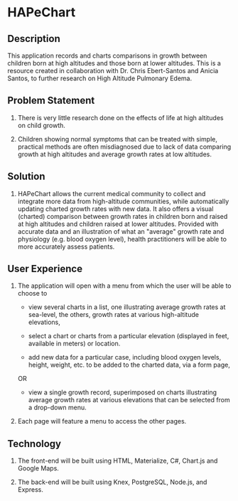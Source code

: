 # HAPeChart

## Description

This application records and charts comparisons in growth between children born at high altitudes and those born at lower altitudes. This is a resource created in collaboration with Dr. Chris Ebert-Santos and Anicia Santos, to further research on High Altitude Pulmonary Edema.

## Problem Statement

1.  There is very little research done on the effects of life at high altitudes on child growth.

2.  Children showing normal symptoms that can be treated with simple, practical methods are often misdiagnosed due to lack of data comparing growth at high altitudes and average growth rates at low altitudes.

## Solution

1.  HAPeChart allows the current medical community to collect and integrate more data from high-altitude communities, while automatically updating charted growth rates with new data. It also offers a visual (charted) comparison between growth rates in children born and raised at high altitudes and children raised at lower altitudes. Provided with accurate data and an illustration of what an "average" growth rate and physiology (e.g. blood oxygen level), health practitioners will be able to more accurately assess patients.

## User Experience

1.  The application will open with a menu from which the user will be able to choose to

    * view several charts in a list, one illustrating average growth rates at sea-level, the others, growth rates at various high-altitude elevations,

    * select a chart or charts from a particular elevation (displayed in feet, available in meters) or location.

    * add new data for a particular case, including blood oxygen levels, height, weight, etc. to be added to the charted data, via a form page,

    OR

    * view a single growth record, superimposed on charts illustrating average growth rates at various elevations that can be selected from a drop-down menu.

2.  Each page will feature a menu to access the other pages.

## Technology

1.  The front-end will be built using HTML, Materialize, C#, Chart.js and Google Maps.

2.  The back-end will be built using Knex, PostgreSQL, Node.js, and Express.
